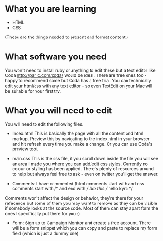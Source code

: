 # What you are learning
* HTML
* CSS

(These are the things needed to present and format content.)

# What software you need
You won't need to install ruby or anything to edit these but a text editor like Coda http://panic.com/coda/ would be ideal. There are free ones too - happy to recommend some but Coda has a free trial. You can technically edit your html/css with any text editor - so even TextEdit on your Mac will be suitable for your first try.

# What you will need to edit
You will need to edit the following files.

* Index.html 
This is basically the page with all the content and html markup. Preview this by navigating to the index.html in your browser and hit refresh every time you make a change. Or you can use Coda's preview tool.

* main.css
This is the css file, if you scroll down inside the file you will see an area i made you where you can add/edit css styles. Currently no colour or styling has been applied. There's plenty of resources around to help but always feel free to ask - even on twitter you'll get the answer.

* Comments:
I have commented (html comments start with <!-- and end with --> and css comments start with /* and end with */ like this /* hello kyra */ 

Comments won't affect the design or behavior, they're there for your refecence but some of them you may want to remove as they can be visible if somebody looks at the source code. Most of them can stay apart form the ones I specifically put there for you :)

* Form:
Sign up to Campaign Monitor and create a free account. There will be a form snippet which you can copy and paste to replace my form field (which is just a dummy one)
